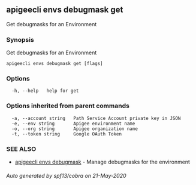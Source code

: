 ## apigeecli envs debugmask get

Get debugmasks for an Environment

### Synopsis

Get debugmasks for an Environment

```
apigeecli envs debugmask get [flags]
```

### Options

```
  -h, --help   help for get
```

### Options inherited from parent commands

```
  -a, --account string   Path Service Account private key in JSON
  -e, --env string       Apigee environment name
  -o, --org string       Apigee organization name
  -t, --token string     Google OAuth Token
```

### SEE ALSO

* [apigeecli envs debugmask](apigeecli_envs_debugmask.md)	 - Manage debugmasks for the environment

###### Auto generated by spf13/cobra on 21-May-2020
